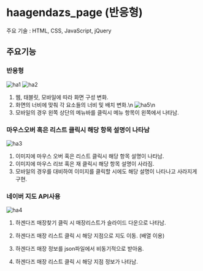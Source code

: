 # haagendazs_page (반응형)
주요 기술 : HTML, CSS, JavaScript, jQuery

## 주요기능

### 반응형
![ha1](https://user-images.githubusercontent.com/71748350/97953872-275c2a80-1de5-11eb-89eb-c5449bdae618.JPG)
![ha2](https://user-images.githubusercontent.com/71748350/97953874-27f4c100-1de5-11eb-88c7-67fb2cf25035.JPG)
1. 웹, 태블릿, 모바일에 따라 화면 구성 변화.
2. 화면의 너비에 맞춰 각 요소들의 너비 및 배치 변화.\n
![ha5](https://user-images.githubusercontent.com/71748350/97954540-26c49380-1de7-11eb-9d05-08cea77a15a5.JPG)\n
1. 모바일의 경우 왼쪽 상단의 메뉴바를 클릭시 메뉴 항목이 왼쪽에서 나타남.

### 마우스오버 혹은 리스트 클릭시 해당 항목 설명이 나타남
![ha3](https://user-images.githubusercontent.com/71748350/97953877-2925ee00-1de5-11eb-8d37-6d38fb62551f.JPG)
1. 이미지에 마우스 오버 혹은 리스트 클릭시 해당 항목 설명이 나타남.
2. 이미지에 마우스 리브 혹은 재 클릭시 해당 항목 설명이 사라짐.
3. 모바일의 경우를 대비하여 이미지를 클릭할 시에도 해당 설명이 나타나고 사라지게 구현.

### 네이버 지도 API사용
![ha4](https://user-images.githubusercontent.com/71748350/97953879-2a571b00-1de5-11eb-9f85-4bd6c1f5da81.JPG)
1. 하겐다즈 매장찾기 클릭 시 매장리스트가 슬라이드 다운으로 나타남.
2. 하겐다즈 매장 리스트 클릭 시 해당 지점으로 지도 이동. (배열 이용)

1. 하겐다즈 매장 정보를 json파일에서 비동기적으로 받아옴.
2. 하겐다즈 매장 리스트 클릭 시 해당 지점 정보가 나타남.
